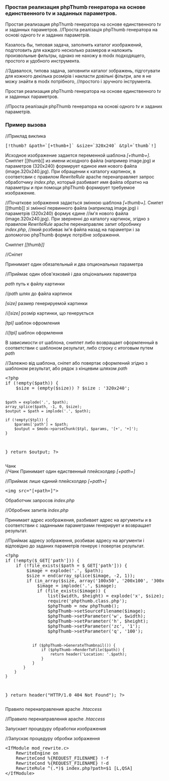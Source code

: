 
<meta http-equiv="Content-Type" content="text/html; charset=utf-8">
<h3>Простая реализация phpThumb генератора на основе единственного tv и заданных параметров. </h3>
Простая реализация phpThumb генератора на основе единственного tv и заданных параметров.
//Проста реалізація phpThumb генератора на основі одного tv и заданих параметрів.

<p>Казалось бы, типовая задача, заполнить каталог изображений, подготовить для каждого несколько размеров и наложить произвольные фильтры, однако не нахожу в <span class="text-bold">modx</span> подходящего, простого и удобного инструмента.</p>
//Здавалося, типова задача, заповнити каталог зображень, підготувати для кожного декілька розмірів і накласти довільні фільтри, але я не можу знайти в modx потрібного, //простого і зручного інструмента.

<p>Простая реализация phpThumb генератора на основе единственного tv и заданных параметров.</p>
//Проста реалізація phpThumb генератора на основі одного tv и заданих параметрів.

<h3 class="sub-header text-bold">Пример вызова</h3>
//Приклад виклика
<pre class="brush: php;">
[!thumb? &path=`[+thumb+]` &size=`320x240` &tpl=`thumb`!]
</pre>
<p>Исходное изображение задается переменной шаблона <i>[+thumb+]</i>. Сниппет [[thumb]] из имени исходного файла (например image.jpg) и параметров (320x240) формирует единое имя нового файла (image.320x240.jpg). При обращении к каталогу картинок, в соответсвии с правилом <i>RewriteRule</i> apache перенаправляет запрос обработчику <i>index.php</i>, который разбивает имя файла обратно на параметры и при помощи phpThumb формирует требуемое изображение.</p>
//Початкове зображення задається змінною шаблона <i>[+thumb+]</i>. Снипет [[thumb]] зі змінної первинного файла (наприклад image.jpg) і параметрів (320x240) формує єдине //ім'я нового файла (image.320x240.jpg). При зверненні до каталогу картинок, згідно з правилом <i>RewriteRule</i> apache перенаправляє запит обробнику <i>index.php</i>, //який розбиває ім'я файла назад на параметри і за допомогою phpThumb формує потрібне зображення.

<p><span class="text-bold">Сниппет <i>[[thumb]]</i></span></p>
//Сніпет
<p>Принимает один обязательный и два опциональных параметра</p>
//Приймає один обов'язковий і два опціональних параметра
<p><i>path</i> путь к файлу картинки</p>
//<i>path</i> шлях до файла картинок
<p><i>[size]</i> размер генерируемой картинки</p>
//<i>[size]</i> розмір картинки, що генерується
<p><i>[tpl]</i> шаблон офромления</p>
//<i>[tpl]</i> шаблон оформлення
<p>В зависимости от шаблона, сниппет либо возвращает оформленный в соответствии с шаблоном результат, либо строку с итоговым путем <i>path</i></p>
//Залежно від шаблона, сніпет або повертає оформлений згідно з шаблоном результат, або рядок з кінцевим шляхом <i>path</i>
<pre class="brush: php;">
&lt;?php
if (!empty($path)) {
	$size = (empty($size)) ? $size : '320x240';

	$path = explode('.', $path);
	array_splice($path, -1, 0, $size);
	$output = $path = implode('.', $path);

	if (!empty($tpl)) {
		$params['path'] = $path;
		$output = $modx->parseChunk($tpl, $params, '[+', '+]');
	}
}
return $output;
?>
</pre>

<p><span class="text-bold">Чанк <i></i></span><br>
//Чанк
Принимает один едиственный плейсхолдер <i>[+path+]</i></p>
//Приймає лише єдиний плейсхолдер <i>[+path+]</i>
<pre class="brush: php;">
&lt;img src="[+path+]"&gt;
</pre>

<p><span class="text-bold">Обработчик запросов <i>index.php</i></span></p>
//Обробник запитів <i>index.php</i>
<p>Принимает адрес изображения, разбивает адрес на аргументы и в соответствии с заданными параметрами генерирует и возвращает результат.</p>
//Приймає адресу зображення, розбиває адресу на аргументи і відповідно до заданих параметрів генерує і повертає результат.
<pre class="brush: php;">
&lt;?php
if (!empty($_GET['path'])) {
	if (!file_exists($path = $_GET['path'])) {
		$image = explode('.', $path);
		$size = end(array_splice($image, -2, 1));
		if (in_array($size, array('100x50', '200x100', '300x150'))) {
			$image = implode('.', $image);
			if (file_exists($image)) {
				list($width, $height) = explode('x', $size);
				require('phpthumb.class.php');
				$phpThumb = new phpThumb();
				$phpThumb->setSourceFilename($image);
				$phpThumb->setParameter('w', $width);
				$phpThumb->setParameter('h', $height);
				$phpThumb->setParameter('zc', '1');
				$phpThumb->setParameter('q', '100');

				if ($phpThumb->GenerateThumbnail()) {
					if ($phpThumb->RenderToFile($path)) {
						return header('Location: '.$path);
					}
				}
			}
		}
	}
}
return header("HTTP/1.0 404 Not Found");
?>
</pre>

<p><span class="text-bold">Правило перенаправления apache <i>.htaccess</i></span></p>
//Правило перенаправлення apache <i>.htaccess</i>
<p>Запускает процедуру обработки изображения</p>
//Запускає процедуру обробки зображення
<pre class="brush: php;">
&lt;IfModule mod_rewrite.c&gt;
	RewriteEngine on
	RewriteCond %{REQUEST_FILENAME} !-f
	RewriteCond %{REQUEST_FILENAME} !-d
	RewriteRule ^(.*)$ index.php?path=$1 [L,QSA]
&lt;/IfModule&gt;
</pre>
